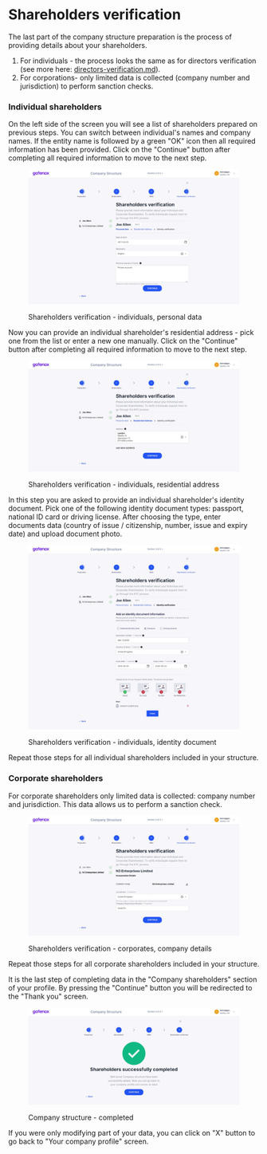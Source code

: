 # Shareholders verification

The last part of the company structure preparation is the process of providing details about your shareholders.

1. For individuals - the process looks the same as for directors verification (see more here: [directors-verification.md](../add-edit-directors/directors-verification.md "mention")).
2. For corporations- only limited data is collected (company number and jurisdiction) to perform sanction checks.

### Individual shareholders

On the left side of the screen you will see a list of shareholders prepared on previous steps. You can switch between individual's names and company names. If the entity name is followed by a green "OK" icon then all required information has been provided. Click on the "Continue" button after completing all required information to move to the next step.

<figure><img src="../../../.gitbook/assets/cs_verif_individual.png" alt=""><figcaption><p>Shareholders verification - individuals, personal data</p></figcaption></figure>

Now you can provide an individual shareholder's residential address - pick one from the list or enter a new one manually. Click on the "Continue" button after completing all required information to move to the next step.

<figure><img src="../../../.gitbook/assets/cs_verif_individual_2.png" alt=""><figcaption><p>Shareholders verification - individuals, residential address</p></figcaption></figure>

In this step you are asked to provide an individual shareholder's identity document. Pick one of the following identity document types: passport, national ID card or driving license. After choosing the type, enter documents data (country of issue / citizenship, number, issue and expiry date) and upload document photo.

<figure><img src="../../../.gitbook/assets/cs_verif_individual_3.png" alt=""><figcaption><p>Shareholders verification - individuals, identity document</p></figcaption></figure>

Repeat those steps for all individual shareholders included in your structure.

### Corporate shareholders

For corporate shareholders only limited data is collected: company number and jurisdiction. This data allows us to perform a sanction check.

<figure><img src="../../../.gitbook/assets/cs_verif.png" alt=""><figcaption><p>Shareholders verification - corporates, company details</p></figcaption></figure>

Repeat those steps for all corporate shareholders included in your structure.

It is the last step of completing data in the "Company shareholders" section of your profile. By pressing the "Continue" button you will be redirected to the "Thank you" screen.

<figure><img src="../../../.gitbook/assets/cs_completed.png" alt=""><figcaption><p>Company structure - completed</p></figcaption></figure>

If you were only modifying part of your data, you can click on "X" button to go back to "Your company profile" screen.
